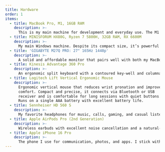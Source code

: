 ```yaml
---
title: Hardware
order: 1
items:
  - title: MacBook Pro, M1, 16GB RAM
    description: >-
      This is my main machine for development and everyday use. The M1 chip is still fast and efficient, and 16GB of RAM has been plenty for my workflow. It’s quiet, reliable, and has excellent battery life. I enjoy working in macOS, and the hardware itself is well‑designed and enjoyable to use. On top of that, it fits right into the Apple ecosystem, which I rely on since I use other Apple devices and so does my family.
  - title: MINISFORUM HX80G, Ryzen 7 5800H, 32GB RAM, RX 6600M
    description: >-
      My main Windows machine. Despite its compact size, it’s powerful enough to handle demanding games like Star Citizen and runs smoothly for any Windows‑specific work I need to do. I use my MacBook more for development, but this system is my go‑to when I want to game or need access to Windows.
  - title: 'GIGABYTE M27Q PRO: 27" 165Hz 1440p'
    description: >-
      A solid and affordable monitor that pairs well with both my MacBook and HX80G. The 1440p resolution and 165Hz refresh rate make it great for gaming and everyday use, and the IPS panel provides colors that are accurate enough for work.
  - title: Kinesis Advantage 360 Pro
    description: >-
      An ergonomic split keyboard with a contoured key‑well and columnar layout that helps reduce strain and finger movement. The Pro model runs ZMK, which makes it highly customizable, and I use Box White switches for a satisfying tactile feel. It took a short adjustment period, but it’s become one of the best purchases I’ve made.
  - title: Logitech Lift Vertical Ergonomic Mouse
    description: >-
      Ergonomic vertical mouse that reduces wrist pronation and improves
      comfort. Compact and precise, it connects via Bluetooth or USB
      receiver and is comfortable for long sessions with quiet buttons.
      Runs on a single AAA battery with excellent battery life.
  - title: Sennheiser HD 560 S
    description: >-
      My favorite headphones for music, calls, gaming, and casual listening. They are open‑back with a neutral tuning and wide soundstage, which makes them great for the kind of music I enjoy and even suitable for music production. They’re also extremely comfortable and lightweight, so I can wear them for hours without fatigue.
  - title: Apple AirPods Pro (2nd Generation)
    description: >-
      Wireless earbuds with excellent noise cancellation and a natural‑sounding transparency mode. They’re comfortable enough for long sessions, switch seamlessly between my devices, and the sound quality is pretty good.
  - title: Apple iPhone 16 Pro
    description: >-
      The phone I use for communication, photos, and apps. I stick with the iPhone because it integrates well with my other Apple devices, and it makes everyday things like syncing, sharing, and staying connected with my family simple. It’s fast, reliable, and well-designed.
---
```

